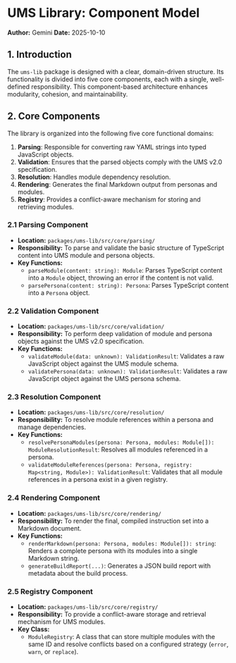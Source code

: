 # UMS Library: Component Model

**Author:** Gemini
**Date:** 2025-10-10

## 1. Introduction

The `ums-lib` package is designed with a clear, domain-driven structure. Its functionality is divided into five core components, each with a single, well-defined responsibility. This component-based architecture enhances modularity, cohesion, and maintainability.

## 2. Core Components

The library is organized into the following five core functional domains:

1.  **Parsing**: Responsible for converting raw YAML strings into typed JavaScript objects.
2.  **Validation**: Ensures that the parsed objects comply with the UMS v2.0 specification.
3.  **Resolution**: Handles module dependency resolution.
4.  **Rendering**: Generates the final Markdown output from personas and modules.
5.  **Registry**: Provides a conflict-aware mechanism for storing and retrieving modules.

### 2.1 Parsing Component

*   **Location:** `packages/ums-lib/src/core/parsing/`
*   **Responsibility:** To parse and validate the basic structure of TypeScript content into UMS module and persona objects.
*   **Key Functions:**
    *   `parseModule(content: string): Module`: Parses TypeScript content into a `Module` object, throwing an error if the content is not valid.
    *   `parsePersona(content: string): Persona`: Parses TypeScript content into a `Persona` object.

### 2.2 Validation Component

*   **Location:** `packages/ums-lib/src/core/validation/`
*   **Responsibility:** To perform deep validation of module and persona objects against the UMS v2.0 specification.
*   **Key Functions:**
    *   `validateModule(data: unknown): ValidationResult`: Validates a raw JavaScript object against the UMS module schema.
    *   `validatePersona(data: unknown): ValidationResult`: Validates a raw JavaScript object against the UMS persona schema.

### 2.3 Resolution Component

*   **Location:** `packages/ums-lib/src/core/resolution/`
*   **Responsibility:** To resolve module references within a persona and manage dependencies.
*   **Key Functions:**
    *   `resolvePersonaModules(persona: Persona, modules: Module[]): ModuleResolutionResult`: Resolves all modules referenced in a persona.
    *   `validateModuleReferences(persona: Persona, registry: Map<string, Module>): ValidationResult`: Validates that all module references in a persona exist in a given registry.

### 2.4 Rendering Component

*   **Location:** `packages/ums-lib/src/core/rendering/`
*   **Responsibility:** To render the final, compiled instruction set into a Markdown document.
*   **Key Functions:**
    *   `renderMarkdown(persona: Persona, modules: Module[]): string`: Renders a complete persona with its modules into a single Markdown string.
    *   `generateBuildReport(...)`: Generates a JSON build report with metadata about the build process.

### 2.5 Registry Component

*   **Location:** `packages/ums-lib/src/core/registry/`
*   **Responsibility:** To provide a conflict-aware storage and retrieval mechanism for UMS modules.
*   **Key Class:**
    *   `ModuleRegistry`: A class that can store multiple modules with the same ID and resolve conflicts based on a configured strategy (`error`, `warn`, or `replace`).
